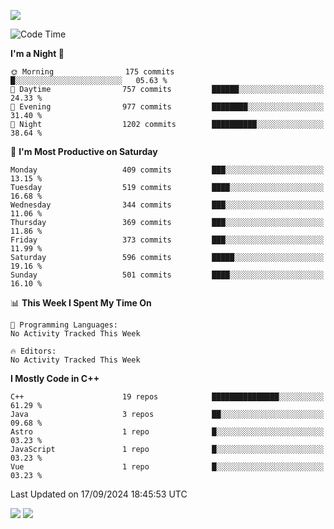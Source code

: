 ![](https://komarev.com/ghpvc/?username=lilpidgey&color=red)
<!--START_SECTION:waka-->
![Code Time](http://img.shields.io/badge/Code%20Time-1%2C491%20hrs%2018%20mins-blue)

**I'm a Night 🦉** 

```text
🌞 Morning                175 commits         █░░░░░░░░░░░░░░░░░░░░░░░░   05.63 % 
🌆 Daytime                757 commits         ██████░░░░░░░░░░░░░░░░░░░   24.33 % 
🌃 Evening                977 commits         ████████░░░░░░░░░░░░░░░░░   31.40 % 
🌙 Night                  1202 commits        ██████████░░░░░░░░░░░░░░░   38.64 % 
```
📅 **I'm Most Productive on Saturday** 

```text
Monday                   409 commits         ███░░░░░░░░░░░░░░░░░░░░░░   13.15 % 
Tuesday                  519 commits         ████░░░░░░░░░░░░░░░░░░░░░   16.68 % 
Wednesday                344 commits         ███░░░░░░░░░░░░░░░░░░░░░░   11.06 % 
Thursday                 369 commits         ███░░░░░░░░░░░░░░░░░░░░░░   11.86 % 
Friday                   373 commits         ███░░░░░░░░░░░░░░░░░░░░░░   11.99 % 
Saturday                 596 commits         █████░░░░░░░░░░░░░░░░░░░░   19.16 % 
Sunday                   501 commits         ████░░░░░░░░░░░░░░░░░░░░░   16.10 % 
```


📊 **This Week I Spent My Time On** 

```text
💬 Programming Languages: 
No Activity Tracked This Week

🔥 Editors: 
No Activity Tracked This Week
```

**I Mostly Code in C++** 

```text
C++                      19 repos            ███████████████░░░░░░░░░░   61.29 % 
Java                     3 repos             ██░░░░░░░░░░░░░░░░░░░░░░░   09.68 % 
Astro                    1 repo              █░░░░░░░░░░░░░░░░░░░░░░░░   03.23 % 
JavaScript               1 repo              █░░░░░░░░░░░░░░░░░░░░░░░░   03.23 % 
Vue                      1 repo              █░░░░░░░░░░░░░░░░░░░░░░░░   03.23 % 
```




 Last Updated on 17/09/2024 18:45:53 UTC
<!--END_SECTION:waka-->
![](https://hit.yhype.me/github/profile?user_id=42968544)
![](https://komarev.com/ghpvc/?lilpidgey)
